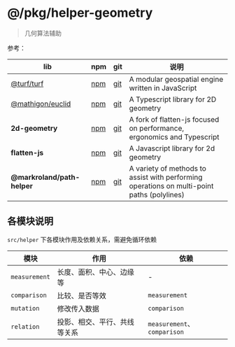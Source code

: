 # @/pkg/helper-geometry

> 几何算法辅助

参考：

| lib | npm | git | 说明 |
| --- | --- | --- | --- |
| [@turf/turf](https://turfjs.org) | [npm](https://www.npmjs.com/package/@turf/turf) | [git](https://github.com/Turfjs/turf) | A modular geospatial engine written in JavaScript |
| [@mathigon/euclid](https://mathigon.io/euclid) | [npm](https://www.npmjs.com/package/@mathigon/euclid) | [git](https://github.com/mathigon/euclid.js) | A Typescript library for 2D geometry |
| **2d-geometry** | [npm](https://www.npmjs.com/package/2d-geometry) | [git](https://github.com/romgrk/2d-geometry) | A fork of flatten-js focused on performance, ergonomics and Typescript |
| **flatten-js** | [npm](https://www.npmjs.com/package/flatten-js) | [git](https://github.com/alexbol99/flatten-js) | A Javascript library for 2d geometry |
| **@markroland/path-helper** | [npm](https://www.npmjs.com/package/@markroland/path-helper) | [git](https://github.com/markroland/path-helper) | A variety of methods to assist with performing operations on multi-point paths (polylines) |

## 各模块说明

`src/helper` 下各模块作用及依赖关系，需避免循环依赖

| 模块 | 作用 | 依赖 |
| --- | --- | --- |
| `measurement` | 长度、面积、中心、边缘等 | - |
| `comparison` | 比较、是否等效 | `measurement` |
| `mutation` | 修改传入数据 | `comparison` |
| `relation` | 投影、相交、平行、共线等关系 | `measurement`、`comparison` |
